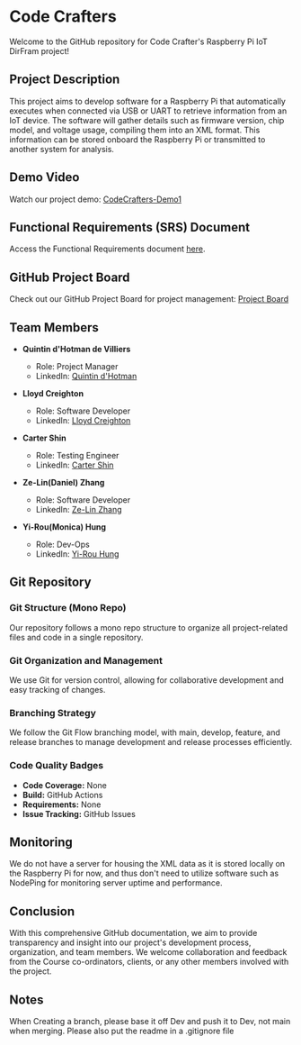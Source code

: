 # Code Crafters

Welcome to the GitHub repository for Code Crafter's Raspberry Pi IoT DirFram project!

## Project Description

This project aims to develop software for a Raspberry Pi that automatically executes when connected via USB or UART to retrieve information from an IoT device. The software will gather details such as firmware version, chip model, and voltage usage, compiling them into an XML format. This information can be stored onboard the Raspberry Pi or transmitted to another system for analysis.

## Demo Video

Watch our project demo: [CodeCrafters-Demo1](https://drive.google.com/drive/folders/1C7eJl1ASyc34OYd9XrLWe7_obueCJH8E?usp=sharing)

## Functional Requirements (SRS) Document

Access the Functional Requirements document [here](https://github.com/COS301-SE-2024/IoT-DIRfram/wiki/Functional-Requirements).

## GitHub Project Board

Check out our GitHub Project Board for project management: [Project Board](https://github.com/orgs/COS301-SE-2024/projects/50)

## Team Members

- **Quintin d'Hotman de Villiers**
  - Role: Project Manager
  - LinkedIn: [Quintin d'Hotman](https://www.linkedin.com/in/quintin-d-hotman-de-villiers-8563b4240/)

- **Lloyd Creighton**
  - Role: Software Developer
  - LinkedIn: [Lloyd Creighton](https://www.linkedin.com/in/lloyd-creighton-8367822b9/)

- **Carter Shin**
  - Role: Testing Engineer
  - LinkedIn: [Carter Shin](https://za.linkedin.com/in/carter-shin-b0483b243)

- **Ze-Lin(Daniel) Zhang**
  - Role: Software Developer
  - LinkedIn: [Ze-Lin Zhang](https://www.linkedin.com/in/z%C3%A9-lin-zhang-a87676241/)

- **Yi-Rou(Monica) Hung**
  - Role: Dev-Ops
  - LinkedIn: [Yi-Rou Hung](https://www.linkedin.com/in/yi-rou-hung-7bb6a6305?lipi=urn%3Ali%3Apage%3Ad_flagship3_profile_view_base_contact_details%3BEZJLj7i3R5mMJu94ANnKCg%3D%3D)

## Git Repository

### Git Structure (Mono Repo)

Our repository follows a mono repo structure to organize all project-related files and code in a single repository.

### Git Organization and Management

We use Git for version control, allowing for collaborative development and easy tracking of changes.

### Branching Strategy

We follow the Git Flow branching model, with main, develop, feature, and release branches to manage development and release processes efficiently.

### Code Quality Badges

- **Code Coverage:** None
- **Build:** GitHub Actions
- **Requirements:** None
- **Issue Tracking:** GitHub Issues

## Monitoring

We do not have a server for housing the XML data as it is stored locally on the Raspberry Pi for now, and thus don't need to utilize software such as NodePing for monitoring server uptime and performance.

## Conclusion

With this comprehensive GitHub documentation, we aim to provide transparency and insight into our project's development process, organization, and team members. We welcome collaboration and feedback from the Course co-ordinators, clients, or any other members involved with the project.

## Notes

When Creating a branch, please base it off Dev and push it to Dev, not main when merging.
Please also put the readme in a .gitignore file
